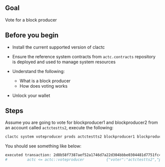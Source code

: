 ## Goal

Vote for a block producer

## Before you begin

* Install the current supported version of clactc

* Ensure the reference system contracts from `actc.contracts` repository is deployed and used to manage system resources

* Understand the following:
  * What is a block producer
  * How does voting works

* Unlock your wallet

## Steps

Assume you are going to vote for blockproducer1 and blockproducer2 from an account called `actctestts2`, execute the following:

```bash
clactc system voteproducer prods actctestts2 blockproducer1 blockproducer2
```

You should see something like below:

```bash
executed transaction: 2d8b58f7387aef52a1746d7a22d304bbbe0304481d7751fc4a50b619df62676d  128 bytes  374 us
#         actc <= actc::voteproducer          {"voter":"actctestts2","proxy":"","producers":["blockproducer1","blockproducer2"]}
```